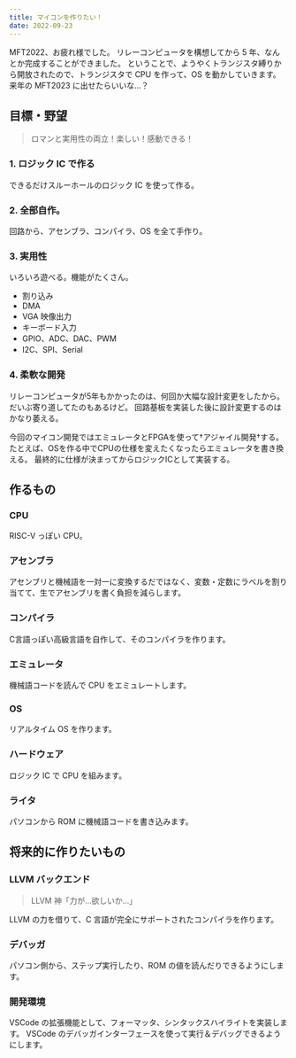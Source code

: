 ```yaml
---
title: マイコンを作りたい！
date: 2022-09-23
---
```


MFT2022、お疲れ様でした。
リレーコンピュータを構想してから 5 年、なんとか完成することができました。
ということで、ようやくトランジスタ縛りから開放されたので、トランジスタで CPU を作って、OS を動かしていきます。
来年の MFT2023 に出せたらいいな…？

## 目標・野望

> ロマンと実用性の両立！楽しい！感動できる！

### 1. ロジック IC で作る

できるだけスルーホールのロジック IC を使って作る。

### 2. 全部自作。

回路から、アセンブラ、コンパイラ、OS を全て手作り。

### 3. 実用性

いろいろ遊べる。機能がたくさん。

- 割り込み
- DMA
- VGA 映像出力
- キーボード入力
- GPIO、ADC、DAC、PWM
- I2C、SPI、Serial

### 4. 柔軟な開発

リレーコンピュータが5年もかかったのは、何回か大幅な設計変更をしたから。
だいぶ寄り道してたのもあるけど。
回路基板を実装した後に設計変更するのはかなり萎える。

今回のマイコン開発ではエミュレータとFPGAを使って†アジャイル開発†する。
たとえば、OSを作る中でCPUの仕様を変えたくなったらエミュレータを書き換える。
最終的に仕様が決まってからロジックICとして実装する。

## 作るもの

### CPU

RISC-V っぽい CPU。

### アセンブラ

アセンブリと機械語を一対一に変換するだではなく、変数・定数にラベルを割り当てて、生でアセンブリを書く負担を減らします。

### コンパイラ

C言語っぽい高級言語を自作して、そのコンパイラを作ります。

### エミュレータ

機械語コードを読んで CPU をエミュレートします。

### OS

リアルタイム OS を作ります。

### ハードウェア

ロジック IC で CPU を組みます。

### ライタ

パソコンから ROM に機械語コードを書き込みます。

## 将来的に作りたいもの

### LLVM バックエンド

> LLVM 神「力が…欲しいか…」

LLVM の力を借りて、C 言語が完全にサポートされたコンパイラを作ります。

### デバッガ

パソコン側から、ステップ実行したり、ROM の値を読んだりできるようにします。

### 開発環境

VSCode の拡張機能として、フォーマッタ、シンタックスハイライトを実装します。
VSCode のデバッガインターフェースを使って実行＆デバッグできるようにします。
